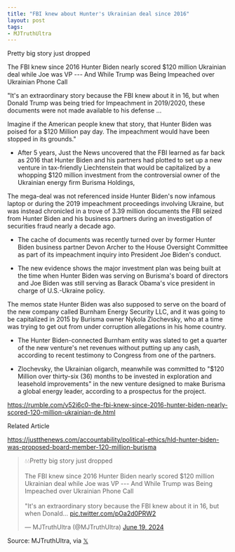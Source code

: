 ```yaml
---
title: "FBI knew about Hunter's Ukrainian deal since 2016"
layout: post
tags:
- MJTruthUltra
---
```


Pretty big story just dropped

The FBI knew since 2016 Hunter Biden nearly scored $120 million Ukrainian deal while Joe was VP --- And While Trump was Being Impeached over Ukrainian Phone Call

"It's an extraordinary story because the FBI knew about it in 16, but when Donald Trump was being tried for Impeachment in 2019/2020, these documents were not made available to his defense ...

Imagine if the American people knew that story, that Hunter Biden was poised for a $120 Million pay day. The impeachment would have been stopped in its grounds."

- After 5 years, Just the News uncovered that the FBI learned as far back as 2016 that Hunter Biden and his partners had plotted to set up a new venture in tax-friendly Liechtenstein that would be capitalized by a whopping $120 million investment from the controversial owner of the Ukrainian energy firm Burisma Holdings,

The mega-deal was not referenced inside Hunter Biden's now infamous laptop or during the 2019 impeachment proceedings involving Ukraine, but was instead chronicled in a trove of 3.39 million documents the FBI seized from Hunter Biden and his business partners during an investigation of securities fraud nearly a decade ago.

- The cache of documents was recently turned over by former Hunter Biden business partner Devon Archer to the House Oversight Committee as part of its impeachment inquiry into President Joe Biden's conduct.

- The new evidence shows the major investment plan was being built at the time when Hunter Biden was serving on Burisma's board of directors and Joe Biden was still serving as Barack Obama's vice president in charge of U.S.-Ukraine policy.

The memos state Hunter Biden was also supposed to serve on the board of the new company called Burnham Energy Security LLC, and it was going to be capitalized in 2015 by Burisma owner Nykola Zlochevsky, who at a time was trying to get out from under corruption allegations in his home country.

- The Hunter Biden-connected Burnham entity was slated to get a quarter of the new venture's net revenues without putting up any cash, according to recent testimony to Congress from one of the partners.

- Zlochevsky, the Ukrainian oligarch, meanwhile was committed to "$120 Million over thirty-six (36) months to be invested in exploration and leasehold improvements" in the new venture designed to make Burisma a global energy leader, according to a prospectus for the project.

<https://rumble.com/v52i6c0-the-fbi-knew-since-2016-hunter-biden-nearly-scored-120-million-ukrainian-de.html>

Related Article

<https://justthenews.com/accountability/political-ethics/hld-hunter-biden-was-proposed-board-member-120-million-burisma>

<blockquote class="twitter-tweet"><p lang="en" dir="ltr">💧💧Pretty big story just dropped<br><br>The FBI knew since 2016 Hunter Biden nearly scored $120 million Ukrainian deal while Joe was VP --- And While Trump was Being Impeached over Ukrainian Phone Call<br><br>"It's an extraordinary story because the FBI knew about it in 16, but when Donald… <a href="https://t.co/pOa2d0PRW2">pic.twitter.com/pOa2d0PRW2</a></p>&mdash; MJTruthUltra (@MJTruthUltra) <a href="https://twitter.com/MJTruthUltra/status/1803450966227718252?ref_src=twsrc%5Etfw">June 19, 2024</a></blockquote> <script async src="https://platform.twitter.com/widgets.js" charset="utf-8"></script>

Source: MJTruthUltra, via [𝕏](https://x.com)
